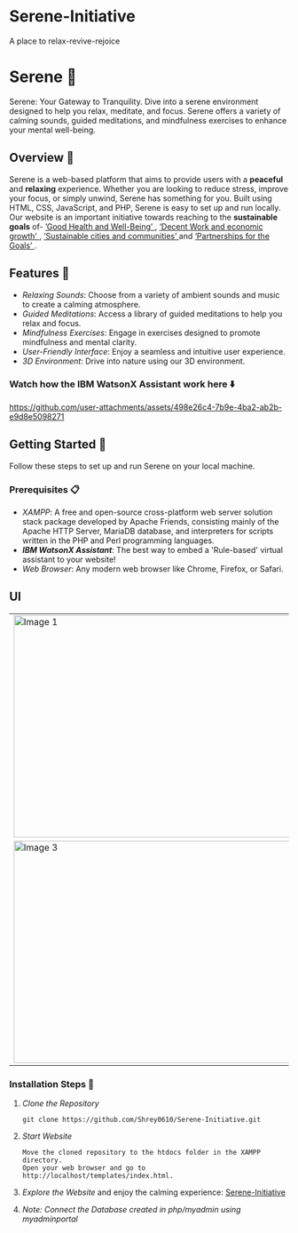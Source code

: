 # Serene-Initiative
A place to relax-revive-rejoice

# Serene 🌿

Serene: Your Gateway to Tranquility. Dive into a serene environment designed to help you relax, meditate, and focus. Serene offers a variety of calming sounds, guided meditations, and mindfulness exercises to enhance your mental well-being.

## Overview 🌟

Serene is a web-based platform that aims to provide users with a **peaceful** and **relaxing** experience. Whether you are looking to reduce stress, improve your focus, or simply unwind, Serene has something for you. Built using HTML, CSS, JavaScript, and PHP, Serene is easy to set up and run locally.
Our website is an important initiative towards reaching to the **sustainable goals** of- <a href='https://sdgs.un.org/goals/goal3' target='_blank'> ’Good Health and Well-Being’ </a>, <a href='https://sdgs.un.org/goals/goal8' target='_blank'> ‘Decent Work and economic growth' </a>, <a href='https://sdgs.un.org/goals/goal11' target='_blank'>’Sustainable cities and communities’ </a> and <a href='https://sdgs.un.org/goals/goal17' target='_blank'>‘Partnerships for the Goals’ </a>.

## Features 🌈

- *Relaxing Sounds*: Choose from a variety of ambient sounds and music to create a calming atmosphere.
- *Guided Meditations*: Access a library of guided meditations to help you relax and focus.
- *Mindfulness Exercises*: Engage in exercises designed to promote mindfulness and mental clarity.
- *User-Friendly Interface*: Enjoy a seamless and intuitive user experience.
- *3D Environment*: Drive into nature using our 3D environment.


### Watch how the IBM WatsonX Assistant work here ⬇️ 
https://github.com/user-attachments/assets/498e26c4-7b9e-4ba2-ab2b-e9d8e5098271


## Getting Started 🚀

Follow these steps to set up and run Serene on your local machine.

### Prerequisites 📋

- *XAMPP*: A free and open-source cross-platform web server solution stack package developed by Apache Friends, consisting mainly of the Apache HTTP Server, MariaDB database, and interpreters for scripts written in the PHP and Perl programming languages.
- ***IBM WatsonX Assistant***: The best way to embed a 'Rule-based' virtual assistant to your website!
- *Web Browser*: Any modern web browser like Chrome, Firefox, or Safari.   


## UI



<table>
  <tr>
    <td><img src="https://github.com/user-attachments/assets/ed260677-6e42-45eb-baa7-9dda1771d69c" alt="Image 1" width="500" height="400"></td>
    <td><img src="https://github.com/user-attachments/assets/95887aa3-748e-4608-b86e-2c57850ea402" alt="Image 2" width="500" height="400"></td>
  </tr>
  <tr>
    <td><img src="https://github.com/user-attachments/assets/d0a193a1-c260-42c0-a6cc-f54bfb3d50c9" alt="Image 3" width="500" height="400"></td>
    <td><img src="https://github.com/user-attachments/assets/e5237bb4-6f91-427f-9c76-941b62f32160" alt="Image 4" width="500" height="400"></td>
  </tr>
</table>


### Installation Steps 🔧

1. *Clone the Repository*
   ```
   git clone https://github.com/Shrey0610/Serene-Initiative.git
   ```
2. *Start Website*
    ```Open XAMPP and start the Apache server.
    Move the cloned repository to the htdocs folder in the XAMPP directory.
    Open your web browser and go to http://localhost/templates/index.html.
    ```
    
3. *Explore the Website* and enjoy the calming experience: 
    [Serene-Initiative](https://serene-initiative.netlify.app/)

4. *Note: Connect the Database created in php/myadmin using myadminportal* 
